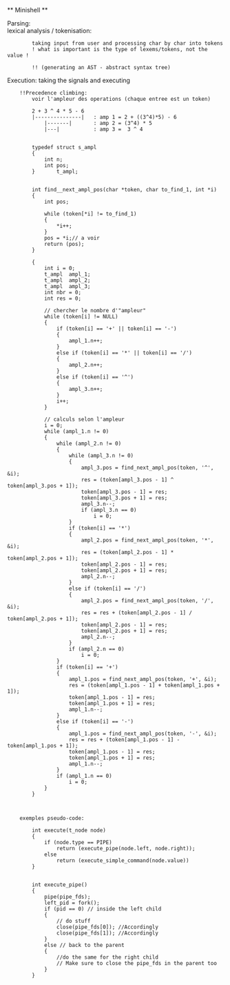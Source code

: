 
** Minishell **

Parsing:	
	lexical analysis / tokenisation:

			taking input from user and processing char by char into tokens
			! what is important is the type of lexems/tokens, not the value !

			!! (generating an AST - abstract syntax tree)



Execution:
	taking the signals and executing


		!!Precedence climbing:
			voir l'ampleur des operations (chaque entree est un token)

			2 + 3 ^ 4 * 5 - 6
			|---------------| 	: amp 1 = 2 + ((3^4)*5) - 6
			    |-------|     	: amp 2 = (3^4) * 5
				|---|			: amp 3 =  3 ^ 4


			typedef struct s_ampl
			{
				int	n;
				int	pos;
			}		t_ampl;


			int	find__next_ampl_pos(char *token, char to_find_1, int *i)
			{
				int	pos;

				while (token[*i] != to_find_1)
				{
					*i++;
				}
				pos = *i;// a voir
				return (pos);
			}

			{
				int i = 0;
				t_ampl	ampl_1;
				t_ampl	ampl_2;
				t_ampl	ampl_3;
				int	nbr = 0;
				int	res = 0;

				// chercher le nombre d'"ampleur"
				while (token[i] != NULL)
				{
					if (token[i] == '+' || token[i] == '-')
					{
						ampl_1.n++;
					}
					else if (token[i] == '*' || token[i] == '/')
					{
						ampl_2.n++;
					}
					else if (token[i] == '^')
					{
						ampl_3.n++;
					}
					i++;
				}

				// calculs selon l'ampleur
				i = 0;
				while (ampl_1.n != 0)
				{
					while (ampl_2.n != 0)
					{
						while (ampl_3.n != 0)
						{
							ampl_3.pos = find_next_ampl_pos(token, '^', &i);
							res = (token[ampl_3.pos - 1] ^ token[ampl_3.pos + 1]);
							token[ampl_3.pos - 1] = res;
							token[ampl_3.pos + 1] = res;
							ampl_3.n--;
							if (ampl_3.n == 0)
								i = 0;
						}
						if (token[i] == '*')
						{
							ampl_2.pos = find_next_ampl_pos(token, '*', &i);
							res = (token[ampl_2.pos - 1] * token[ampl_2.pos + 1]);
							token[ampl_2.pos - 1] = res;
							token[ampl_2.pos + 1] = res;
							ampl_2.n--;
						}
						else if (token[i] == '/')
						{
							ampl_2.pos = find_next_ampl_pos(token, '/', &i);
							res = res + (token[ampl_2.pos - 1] / token[ampl_2.pos + 1]);
							token[ampl_2.pos - 1] = res;
							token[ampl_2.pos + 1] = res;
							ampl_2.n--;
						}
						if (ampl_2.n == 0)
							i = 0;
					}
					if (token[i] == '+')
					{
						ampl_1.pos = find_next_ampl_pos(token, '+', &i);
						res = (token[ampl_1.pos - 1] + token[ampl_1.pos + 1]);
						token[ampl_1.pos - 1] = res;
						token[ampl_1.pos + 1] = res;
						ampl_1.n--;
					}
					else if (token[i] == '-')
					{
						ampl_1.pos = find_next_ampl_pos(token, '-', &i);
						res = res + (token[ampl_1.pos - 1] - token[ampl_1.pos + 1]);
						token[ampl_1.pos - 1] = res;
						token[ampl_1.pos + 1] = res;
						ampl_1.n--;
					}
					if (ampl_1.n == 0)
						i = 0;
				}
			}



		exemples pseudo-code:

			int execute(t_node node)
			{
				if (node.type == PIPE)
					return (execute_pipe(node.left, node.right));
				else
					return (execute_simple_command(node.value))
			}


			int execute_pipe()
			{
				pipe(pipe_fds);
				left_pid = fork();
				if (pid == 0) // inside the left child
				{
   					// do stuff
   					close(pipe_fds[0]); //Accordingly
   					close(pipe_fds[1]); //Accordingly
				}
				else // back to the parent
				{
				    //do the same for the right child
    				// Make sure to close the pipe_fds in the parent too
   				}
			}